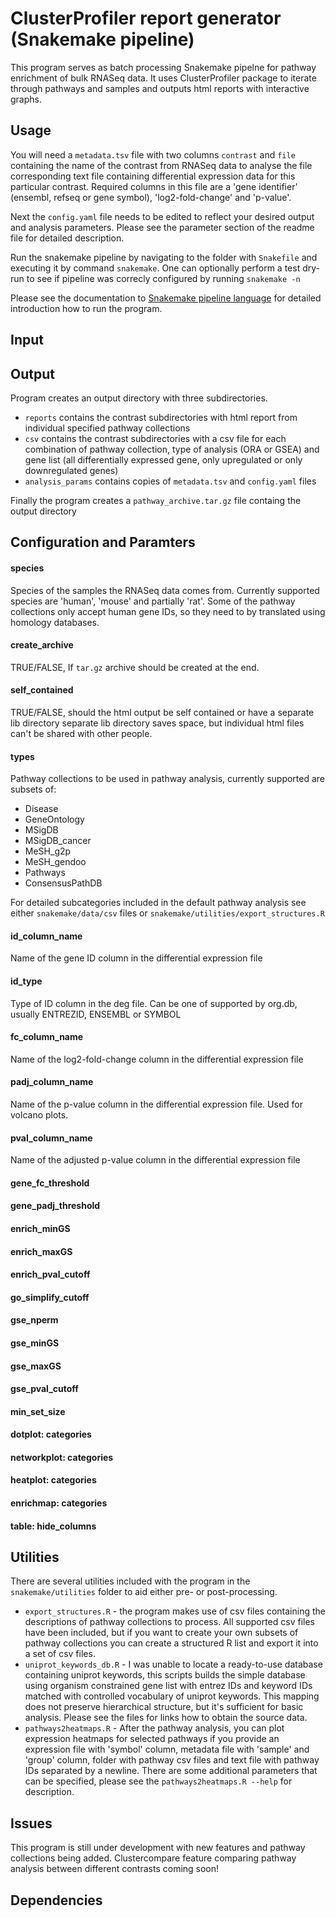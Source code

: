 # ClusterProfiler report generator (Snakemake pipeline)

This program serves as batch processing Snakemake pipelne for pathway
enrichment of bulk RNASeq data. It uses ClusterProfiler package to iterate through
pathways and samples and outputs html reports with interactive graphs.

## Usage
You will need a `metadata.tsv` file with two columns `contrast` and `file` containing the name of the contrast from RNASeq data to analyse the file corresponding text file containing
differential expression data for this particular contrast. Required columns in
this file are a 'gene identifier' (ensembl, refseq or gene symbol), 'log2-fold-change'
and 'p-value'.

Next the `config.yaml` file needs to be edited to reflect your desired output and
analysis parameters. Please see the parameter section of the readme file for detailed
description.

Run the snakemake pipeline by navigating to the folder with `Snakefile` and executing
it by command `snakemake`. One can optionally perform a test dry-run to see if pipeline
was correcly configured by running `snakemake -n`

Please see the documentation to [Snakemake pipeline language](https://snakemake.github.io/)
for detailed introduction how to run the program.

## Input


## Output
Program creates an output directory with three subdirectories.
- `reports` contains the contrast subdirectories with html report from individual
specified pathway collections
- `csv` contains the contrast subdirectories with a csv file for each combination of
pathway collection, type of analysis (ORA or GSEA) and gene list (all differentially
  expressed gene, only upregulated or only downregulated genes)
- `analysis_params` contains copies of `metadata.tsv` and `config.yaml` files

Finally the program creates a `pathway_archive.tar.gz` file containg the output directory

## Configuration and Paramters

#### species
Species of the samples the RNASeq data comes from. Currently supported species are
'human', 'mouse' and partially 'rat'. Some of the pathway collections only accept human gene IDs,
so they need to by translated using homology databases.

#### create_archive
TRUE/FALSE, If `tar.gz` archive should be created at the end.

#### self_contained
TRUE/FALSE, should the html output be self contained or have a separate lib directory
separate lib directory saves space, but individual html files can't be shared with other
people.

#### types
Pathway collections to be used in pathway analysis, currently supported are subsets of:
- Disease
- GeneOntology
- MSigDB
- MSigDB_cancer
- MeSH_g2p
- MeSH_gendoo
- Pathways
- ConsensusPathDB

For detailed subcategories included in the default pathway analysis see either
`snakemake/data/csv` files or `snakemake/utilities/export_structures.R`

#### id_column_name
Name of the gene ID column in the differential expression file

#### id_type
Type of ID column in the deg file. Can be one of supported by org.db, usually
ENTREZID, ENSEMBL or SYMBOL

#### fc_column_name
Name of the log2-fold-change column in the differential expression file

#### padj_column_name
Name of the p-value column in the differential expression file. Used for
volcano plots.

#### pval_column_name
Name of the adjusted p-value column in the differential expression file

#### gene_fc_threshold


#### gene_padj_threshold


#### enrich_minGS
#### enrich_maxGS
#### enrich_pval_cutoff
#### go_simplify_cutoff
#### gse_nperm
#### gse_minGS
#### gse_maxGS
#### gse_pval_cutoff
#### min_set_size
#### dotplot: categories
#### networkplot: categories
#### heatplot: categories
#### enrichmap: categories
#### table: hide_columns

## Utilities
There are several utilities included with the program in the `snakemake/utilities` folder
to aid either pre- or post-processing.
- `export_structures.R` - the program makes use of csv files containing the descriptions
of pathway collections to process. All supported csv files have been included, but if you
want to create your own subsets of pathway collections you can create a structured R list
and export it into a set of csv files.
- `uniprot_keywords_db.R` - I was unable to locate a ready-to-use database containing uniprot
keywords, this scripts builds the simple database using organism constrained gene list with
entrez IDs and keyword IDs matched with controlled vocabulary of uniprot keywords. This mapping
does not preserve hierarchical structure, but it's sufficient for basic analysis. Please see the files
for links how to obtain the source data.
- `pathways2heatmaps.R` - After the pathway analysis, you can plot expression heatmaps
for selected pathways if you provide an expression file with 'symbol' column, metadata
file with 'sample' and 'group' column, folder with pathway csv files and text file
with pathway IDs separated by a newline. There are some additional parameters that can be specified,
please see the `pathways2heatmaps.R --help` for description.

## Issues
This program is still under development with new features and pathway collections being added.
Clustercompare feature comparing pathway analysis between different contrasts coming soon!

## Dependencies
